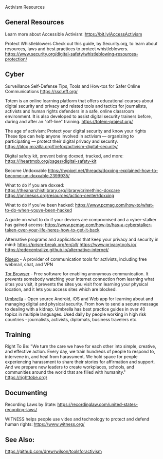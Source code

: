 Activism Resources

## General Resources
Learn more about Accessible Activism:
https://bit.ly/AccessActivism

Protect Whistleblowers
Check out this guide, by Security.org, to learn about resources, laws and best practices to protect whistleblowers.
https://www.security.org/digital-safety/whistleblowing-resources-protection/


## Cyber
Surveillance Self-Defense
Tips, Tools and How-tos for Safer Online Communications
https://ssd.eff.org/ 

Totem is an online learning platform that offers educational courses about digital security and privacy and related tools and tactics for journalists, activists and human rights defenders in a safe, online classroom environment. It is also developed to assist digital security trainers before, during and after an "off-line" training.
https://totem-project.org/

The age of activism: Protect your digital security and know your rights
These tips can help anyone involved in activism — organizing to participating — protect their digital privacy and security.
https://blog.mozilla.org/firefox/activism-digital-security/

Digital safety kit, prevent being doxxed, tracked, and more:
https://iheartmob.org/pages/digital-safety-kit

Become Undoxxable
https://hypixel.net/threads/doxxing-explained-how-to-become-un-doxxable.2399935/ 

What to do if you are doxxed:
https://theanarchistlibrary.org/library/crimethinc-doxcare 
https://onlinesos.org/resources/action-center/doxxing 

What to do if you've been hacked:
https://www.pcmag.com/how-to/what-to-do-when-youve-been-hacked

A guide on what to do if your devices are compromised and a cyber-stalker has gained access: 
https://www.pcmag.com/how-to/has-a-cyberstalker-taken-over-your-life-heres-how-to-get-it-back

Alternative programs and applications that keep your privacy and security in mind:
https://prism-break.org/en/all/
https://www.privacytools.io/
https://redecentralize.github.io/alternative-internet/

[Riseup](http://riseup.net/) - A provider of communication tools for activists, including free webmail, chat, and VPN

[Tor Browser](https://github.com/TheTorProject/gettorbrowser) - Free software for enabling anonymous communication. It prevents somebody watching your Internet connection from learning what sites you visit, it prevents the sites you visit from learning your physical location, and it lets you access sites which are blocked.

[Umbrella](https://github.com/securityfirst/Umbrella_android) - Open source Android, iOS and Web app for learning about and managing digital and physical security. From how to send a secure message to dealing with a kidnap. Umbrella has best practice guides in over 40 topics in multiple languages. Used daily by people working in high risk countries - journalists, activists, diplomats, business travelers etc.

## Training
Right To Be: "We turn the care we have for each other into simple, creative, and effective action.
Every day, we train hundreds of people to respond to, intervene in, and heal from harassment. We hold space for people experiencing harassment to share their stories for affirmation and support. And we prepare new leaders to create workplaces, schools, and communities around the world that are filled with humanity." 
https://righttobe.org/


## Documenting
Recording Laws by State:
https://recordinglaw.com/united-states-recording-laws/

WITNESS helps people use video and technology to protect and defend human rights:
https://www.witness.org/


## See Also:
https://github.com/drewrwilson/toolsforactivism